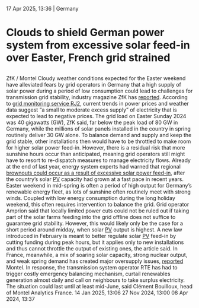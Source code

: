 17 Apr 2025, 13:36
| 
Germany
# Clouds to shield German power system from excessive solar feed-in over Easter, French grid strained
## 
ZfK / Montel
Cloudy weather conditions expected for the Easter weekend have alleviated fears by grid operators in Germany that a high supply of solar power during a period of low consumption could lead to challenges for transmission grid stability, industry magazine ZfK has [reported](https://www.zfk.de/energie/strom/kein-blackout-experten-geben-entwarnung-fuer-osterwochenende). According to [grid monitoring service RJ2](https://www.rj2et.de/), current trends in power prices and weather data suggest “a small to moderate excess supply” of electricity that is expected to lead to negative prices.
The grid load on Easter Sunday 2024 was 40 gigawatts (GW), ZfK said, far below the peak load of 80 GW in Germany, while the millions of solar panels installed in the country in spring routinely deliver 30 GW alone. To balance demand and supply and keep the grid stable, other installations then would have to be throttled to make room for higher solar power feed-in. However, there is a residual risk that more sunshine hours occur than anticipated, meaning grid operators still might have to resort to re-dispatch measures to manage electricity flows.
Already at the end of last year, energy system experts had warned that regional [brownouts could occur as a result of excessive solar power feed-in](https://www.cleanenergywire.org/news/germany-adds-record-175-gw-solar-pv-2024-small-scale-units-problematic), after the country’s solar [PV](https://www.cleanenergywire.org/glossary/letter_p#pv) capacity had grown at a fast pace in recent years. Easter weekend in mid-spring is often a period of high output for Germany’s renewable energy fleet, as lots of sunshine often routinely meet with strong winds. Coupled with low energy consumption during the long holiday weekend, this often requires intervention to balance the grid.
Grid operator Amprion said that locally limited power cuts could not be ruled out if taking part of the solar farms feeding into the grid offline does not suffice to guarantee grid stability. However, this would likely only be the case for a short period around midday, when solar [PV](https://www.cleanenergywire.org/glossary/letter_p#pv) output is highest. A new law introduced in February is meant to better regulate solar [PV](https://www.cleanenergywire.org/glossary/letter_p#pv) feed-in by cutting funding during peak hours, but it applies only to new installations and thus cannot throttle the output of existing ones, the article said.
In France, meanwhile, a mix of soaring solar capacity, strong nuclear output, and weak spring demand has created major oversupply issues, [reported](https://montelnews.com/news/630d9657-0a6e-4ad8-aef8-6196ee1c22ef/france-triggers-emergency-back-up-to-battle-oversupply) Montel. In response, the transmission system operator RTE has had to trigger costly emergency balancing mechanism, curtail renewables generation almost daily and call on neighbours to take surplus electricity. The situation could last until at least mid-June, said Clément Bouilloux, head of Montel Analytics France.
14 Jan 2025, 13:06
27 Nov 2024, 13:00
08 Apr 2024, 13:37